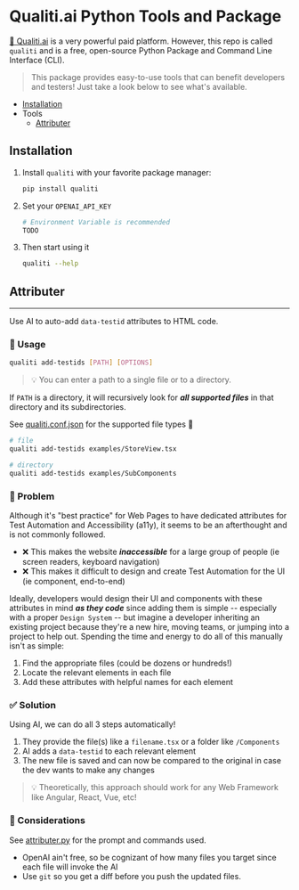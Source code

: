 # Qualiti.ai Python Tools and Package

[🔗 Qualiti.ai](https://qualiti.ai) is a very powerful paid platform. However, this repo is called `qualiti` and is a free, open-source Python Package and Command Line Interface (CLI).

> This package provides easy-to-use tools that can benefit developers and testers! Just take a look below to see what's available.

- [Installation](#installation)
- Tools
  - [Attributer](#attributer)

## Installation

1. Install `qualiti` with your favorite package manager:

    ```bash
    pip install qualiti
    ```

2. Set your `OPENAI_API_KEY`

    ```bash
    # Environment Variable is recommended
    TODO
    ```

3. Then start using it

    ```bash
    qualiti --help
    ```

## Attributer

---

Use AI to auto-add `data-testid` attributes to HTML code.

### 🤖 Usage

```bash
qualiti add-testids [PATH] [OPTIONS]
```

> 💡 You can enter a path to a single file or to a directory.

If `PATH` is a directory, it will recursively look for *__all supported files__* in that directory and its subdirectories.

See [qualiti.conf.json](./qualiti/qualiti.conf.json) for the supported file types 👀

```bash
# file
qualiti add-testids examples/StoreView.tsx

# directory
qualiti add-testids examples/SubComponents
```

### 🤕 Problem

Although it's "best practice" for Web Pages to have dedicated attributes for Test Automation and Accessibility (a11y), it seems to be an afterthought and is not commonly followed.

- ❌ This makes the website *__inaccessible__* for a large group of people (ie screen readers, keyboard navigation)
- ❌ This makes it difficult to design and create Test Automation for the UI (ie component, end-to-end)

Ideally, developers would design their UI and components with these attributes in mind *__as they code__* since adding them is simple -- especially with a proper `Design System` -- but imagine a developer inheriting an existing project because they're a new hire, moving teams, or jumping into a project to help out. Spending the time and energy to do all of this manually isn't as simple:

1. Find the appropriate files (could be dozens or hundreds!)
2. Locate the relevant elements in each file
3. Add these attributes with helpful names for each element

### ✅ Solution

Using AI, we can do all 3 steps automatically!

1. They provide the file(s) like a `filename.tsx` or a folder like `/Components`
2. AI adds a `data-testid` to each relevant element
3. The new file is saved and can now be compared to the original in case the dev wants to make any changes

> 💡 Theoretically, this approach should work for any Web Framework like Angular, React, Vue, etc!

### 💭 Considerations

See [attributer.py](/qualiti/attributer.py) for the prompt and commands used.

- OpenAI ain't free, so be cognizant of how many files you target since each file will invoke the AI
- Use `git` so you get a diff before you push the updated files.
